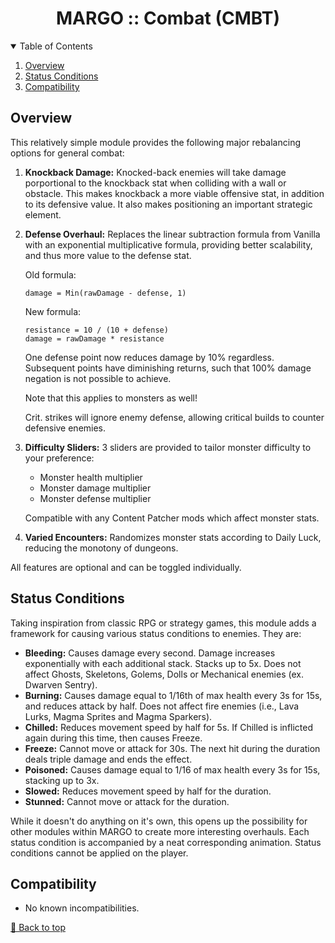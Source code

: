 ﻿<div align="center">

# MARGO :: Combat (CMBT)

</div>

<!-- TABLE OF CONTENTS -->
<details open="open" align="left">
  <summary>Table of Contents</summary>
  <ol>
    <li><a href="#overview">Overview</a></li>
    <li><a href="#overview">Status Conditions</a></li>
    <li><a href="#compatibility">Compatibility</a></li>
  </ol>
</details>

## Overview

This relatively simple module provides the following major rebalancing options for general combat:

1. **Knockback Damage:** Knocked-back enemies will take damage porportional to the knockback stat when colliding with a wall or obstacle. This makes knockback a more viable offensive stat, in addition to its defensive value. It also makes positioning an important strategic element.
2. **Defense Overhaul:** Replaces the linear subtraction formula from Vanilla with an exponential multiplicative formula, providing better scalability, and thus more value to the defense stat.

    Old formula:
    ```
    damage = Min(rawDamage - defense, 1)
    ```

    New formula:
    ```
    resistance = 10 / (10 + defense)
    damage = rawDamage * resistance
    ```

    One defense point now reduces damage by 10% regardless. Subsequent points have diminishing returns, such that 100% damage negation is not possible to achieve.

    Note that this applies to monsters as well!
    
    Crit. strikes will ignore enemy defense, allowing critical builds to counter defensive enemies.

3. **Difficulty Sliders:** 3 sliders are provided to tailor monster difficulty to your preference:
    - Monster health multiplier
    - Monster damage multiplier
    - Monster defense multiplier

    Compatible with any Content Patcher mods which affect monster stats.

4. **Varied Encounters:** Randomizes monster stats according to Daily Luck, reducing the monotony of dungeons.

All features are optional and can be toggled individually.

## Status Conditions

Taking inspiration from classic RPG or strategy games, this module adds a framework for causing various status conditions to enemies. They are:

- **Bleeding:** Causes damage every second. Damage increases exponentially with each additional stack. Stacks up to 5x. Does not affect Ghosts, Skeletons, Golems, Dolls or Mechanical enemies (ex. Dwarven Sentry).
- **Burning:** Causes damage equal to 1/16th of max health every 3s for 15s, and reduces attack by half. Does not affect fire enemies (i.e., Lava Lurks, Magma Sprites and Magma Sparkers).
- **Chilled:** Reduces movement speed by half for 5s. If Chilled is inflicted again during this time, then causes Freeze.
- **Freeze:** Cannot move or attack for 30s. The next hit during the duration deals triple damage and ends the effect.
- **Poisoned:** Causes damage equal to 1/16 of max health every 3s for 15s, stacking up to 3x.
- **Slowed:** Reduces movement speed by half for the duration.
- **Stunned:** Cannot move or attack for the duration.

While it doesn't do anything on it's own, this opens up the possibility for other modules within MARGO to create more interesting overhauls. Each status condition is accompanied by a neat corresponding animation. Status conditions cannot be applied on the player.

## Compatibility

- No known incompatibilities.

[🔼 Back to top](#margo-combat-cmbt)